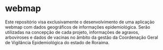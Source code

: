 # webmap
Este repositório visa exclusivamente o desenvolvimento de uma aplicação webmap com dados geográficos de informações epidemiológica.
Serão utilizadas na concepção de cada projeto, informações de agravos, arboviroses e dados de vacinas no âmbito da gestão da Coordenação
Geral de Vigilância Epidemiológica do estado de Roraima.
